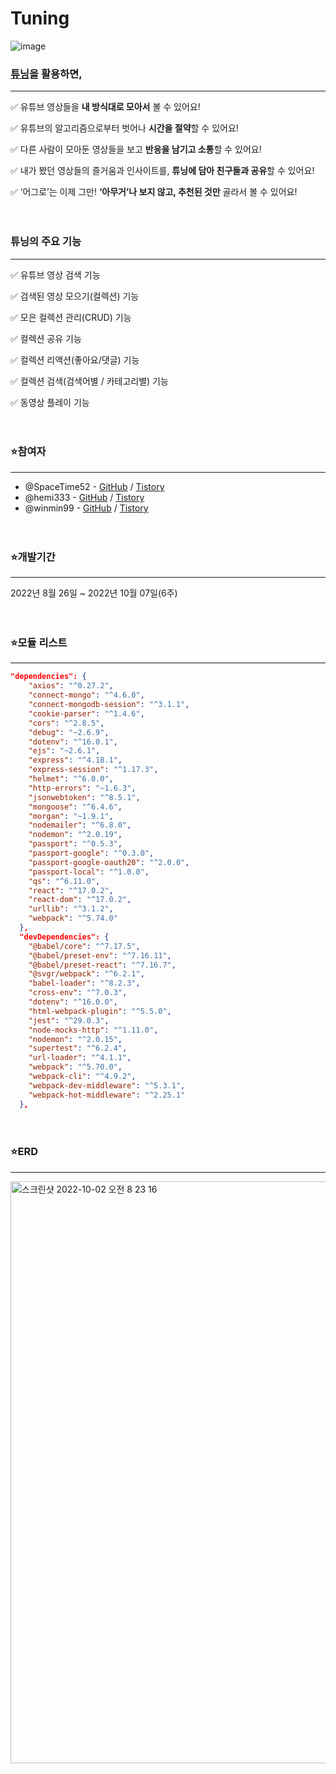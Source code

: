 # **Tuning**

![image](https://firebasestorage.googleapis.com/v0/b/tuning-project.appspot.com/o/tuning-logo-160.png?alt=media&token=ae7e30a6-1789-4e0f-9974-d8d2134bc1f6)



### **[튜닝](https://www.tube-tuning.com/)을 활용하면,**

---

✅  유튜브 영상들을 **내 방식대로 모아서** 볼 수 있어요!

✅  유튜브의 알고리즘으로부터 벗어나 **시간을 절약**할 수 있어요!

✅  다른 사람이 모아둔 영상들을 보고 **반응을 남기고 소통**할 수 있어요!

✅  내가 봤던 영상들의 즐거움과 인사이트를, **튜닝에 담아 친구들과 공유**할 수 있어요!

✅  ‘어그로’는 이제 그만! **‘아무거’나 보지 않고, 추천된 것만** 골라서 볼 수 있어요! 


ㅤ 

### **튜닝의 주요 기능**

---

✅  유튜브 영상 검색 기능

✅  검색된 영상 모으기(컬렉션) 기능

✅  모은 컬렉션 관리(CRUD) 기능

✅  컬렉션 공유 기능

✅  컬렉션 리액션(좋아요/댓글) 기능

✅  컬렉션 검색(검색어별 / 카테고리별) 기능

✅  동영상 플레이 기능


ㅤ 


### **⭐️참여자**

---

- @SpaceTime52 - [GitHub](https://github.com/SpaceTime52) / [Tistory]()
- @hemi333 - [GitHub](https://github.com/hemi333) / [Tistory]()
- @winmin99 - [GitHub](https://github.com/winmin99) / [Tistory]()



ㅤ 

### **⭐️개발기간**
---

2022년 8월 26일 ~ 2022년 10월 07일(6주)



ㅤ 
### **⭐️모듈 리스트**

---

```json
"dependencies": {
    "axios": "^0.27.2",
    "connect-mongo": "^4.6.0",
    "connect-mongodb-session": "^3.1.1",
    "cookie-parser": "^1.4.6",
    "cors": "^2.8.5",
    "debug": "~2.6.9",
    "dotenv": "^16.0.1",
    "ejs": "~2.6.1",
    "express": "^4.18.1",
    "express-session": "^1.17.3",
    "helmet": "^6.0.0",
    "http-errors": "~1.6.3",
    "jsonwebtoken": "^8.5.1",
    "mongoose": "^6.4.6",
    "morgan": "~1.9.1",
    "nodemailer": "^6.8.0",
    "nodemon": "^2.0.19",
    "passport": "^0.5.3",
    "passport-google": "^0.3.0",
    "passport-google-oauth20": "^2.0.0",
    "passport-local": "^1.0.0",
    "qs": "^6.11.0",
    "react": "^17.0.2",
    "react-dom": "^17.0.2",
    "urllib": "^3.1.2",
    "webpack": "^5.74.0"
  },
  "devDependencies": {
    "@babel/core": "^7.17.5",
    "@babel/preset-env": "^7.16.11",
    "@babel/preset-react": "^7.16.7",
    "@svgr/webpack": "^6.2.1",
    "babel-loader": "^8.2.3",
    "cross-env": "^7.0.3",
    "dotenv": "^16.0.0",
    "html-webpack-plugin": "^5.5.0",
    "jest": "^29.0.3",
    "node-mocks-http": "^1.11.0",
    "nodemon": "^2.0.15",
    "supertest": "^6.2.4",
    "url-loader": "^4.1.1",
    "webpack": "^5.70.0",
    "webpack-cli": "^4.9.2",
    "webpack-dev-middleware": "^5.3.1",
    "webpack-hot-middleware": "^2.25.1"
  },
```

ㅤ 

### **⭐️ERD**
---
<img width="931" alt="스크린샷 2022-10-02 오전 8 23 16" src="https://user-images.githubusercontent.com/71807433/193512924-e8d7a7a3-da8c-4d3e-a217-517377579aca.png">


